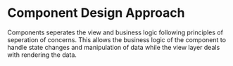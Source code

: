 # Component Design Approach 

Components seperates the view and business logic following principles of seperation of concerns. This allows the business logic of the component to handle state changes and manipulation of data while the view layer deals with rendering the data. 
